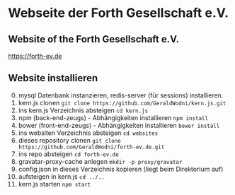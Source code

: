 # Webseite der Forth Gesellschaft e.V.
## Website of the Forth Gesellschaft e.V.

https://forth-ev.de


## Website installieren
0. mysql Datenbank instanzieren, redis-server (für sessions) installieren.
1. kern.js clonen `git clone https://github.com/GeraldWodni/kern.js.git`
2. ins kern.js Verzeichnis absteigen `cd kern.js`
3. npm (back-end-zeugs) - Abhängigkeiten installieren `npm install`
4. bower (front-end-zeugs) - Abhängigkeiten installieren `bower install`
5. ins websiten Verzeichnis absteigen `cd websites`
6. dieses repository clonen `git clone https://github.com/GeraldWodni/forth-ev.de.git`
7. ins repo absteigen `cd forth-ev.de`
8. gravatar-proxy-cache anlegen `mkdir -p proxy/gravatar`
8. config.json in dieses Verzeichnis kopieren (liegt beim Direktorium auf)
9. aufsteigen in kern.js `cd ../..`
10. kern.js starten `npm start`
